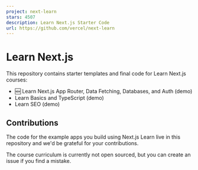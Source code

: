 ```yaml
---
project: next-learn
stars: 4507
description: Learn Next.js Starter Code
url: https://github.com/vercel/next-learn
---
```


Learn Next.js
=============

This repository contains starter templates and final code for Learn Next.js courses:

-   🆕 Learn Next.js App Router, Data Fetching, Databases, and Auth (demo)
-   Learn Basics and TypeScript (demo)
-   Learn SEO (demo)

Contributions
-------------

The code for the example apps you build using Next.js Learn live in this repository and we'd be grateful for your contributions.

The course curriculum is currently not open sourced, but you can create an issue if you find a mistake.
